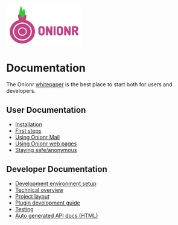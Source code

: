 <img src="onionr-logo.png" width="200px">

# Documentation

The Onionr [whitepaper](whitepaper.md) is the best place to start both for users and developers.

## User Documentation

* [Installation](usage/install.md)
* [First steps](usage/firststeps.md)
* [Using Onionr Mail](usage/mail.md)
* [Using Onionr web pages](usage/pages.md)
* [Staying safe/anonymous](usage/safety.md)

## Developer Documentation

* [Development environment setup](dev/setup.md)
* [Technical overview](dev/overview.md)
* [Project layout](dev/layout.md)
* [Plugin development guide](dev/plugins.md)
* [Testing](dev/testing.md)
* [Auto generated API docs (HTML)](html/onionr/index.html)